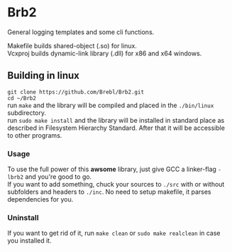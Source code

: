 # Brb2  
  
General logging templates and some cli functions.  
  
Makefile builds shared-object (.so) for linux.  
Vcxproj builds dynamic-link library (.dll) for x86 and x64 windows.  
  
## Building in linux  
`git clone https://github.com/Brebl/Brb2.git`  
`cd ~/Brb2`  
run `make` and the library will be compiled and placed in the `./bin/linux` subdirectory.  
run `sudo make install` and the library will be installed in standard place as described in Filesystem Hierarchy Standard. After that it will be accessible to other programs.  
  
### Usage  
To use the full power of this **awsome** library, just give GCC a linker-flag `-lbrb2` and you're good to go.  
If you want to add something, chuck your sources to `./src` with or without subfolders and headers to `./inc`. No need to setup makefile, it parses dependencies for you.  
  
### Uninstall  
If you want to get rid of it, run `make clean` or `sudo make realclean` in case you installed it.  


